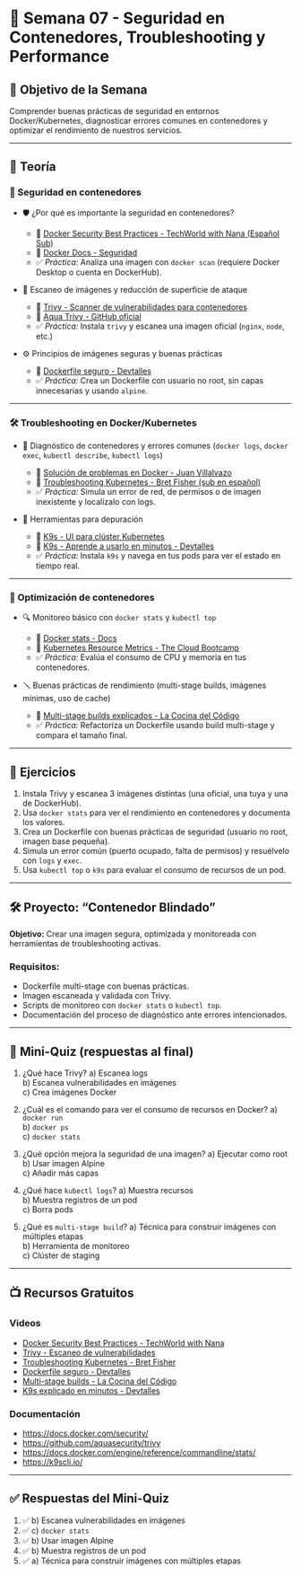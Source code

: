 # 📅 Semana 07 - Seguridad en Contenedores, Troubleshooting y Performance

## 🎯 Objetivo de la Semana
Comprender buenas prácticas de seguridad en entornos Docker/Kubernetes, diagnosticar errores comunes en contenedores y optimizar el rendimiento de nuestros servicios.

---

## 📘 Teoría

### 🔐 Seguridad en contenedores

- 🛡️ ¿Por qué es importante la seguridad en contenedores?
  - 🎥 [Docker Security Best Practices - TechWorld with Nana (Español Sub)](https://www.youtube.com/watch?v=kp_exzW6zdc)
  - 📘 [Docker Docs - Seguridad](https://docs.docker.com/security/)
  - ✅ *Práctica:* Analiza una imagen con `docker scan` (requiere Docker Desktop o cuenta en DockerHub).

- 🧪 Escaneo de imágenes y reducción de superficie de ataque
  - 🎥 [Trivy - Scanner de vulnerabilidades para contenedores](https://www.youtube.com/watch?v=lx5BhA4vVxE)
  - 📘 [Aqua Trivy - GitHub oficial](https://github.com/aquasecurity/trivy)
  - ✅ *Práctica:* Instala `trivy` y escanea una imagen oficial (`nginx`, `node`, etc.)

- ⚙️ Principios de imágenes seguras y buenas prácticas
  - 🎥 [Dockerfile seguro - Devtalles](https://www.youtube.com/watch?v=diBvDByvY6M)
  - ✅ *Práctica:* Crea un Dockerfile con usuario no root, sin capas innecesarias y usando `alpine`.

---

### 🛠 Troubleshooting en Docker/Kubernetes

- 🐞 Diagnóstico de contenedores y errores comunes (`docker logs`, `docker exec`, `kubectl describe`, `kubectl logs`)
  - 🎥 [Solución de problemas en Docker - Juan Villalvazo](https://www.youtube.com/watch?v=wF6rgS_GaDM)
  - 🎥 [Troubleshooting Kubernetes - Bret Fisher (sub en español)](https://www.youtube.com/watch?v=qi8bY_xwZfM)
  - ✅ *Práctica:* Simula un error de red, de permisos o de imagen inexistente y localízalo con logs.

- 🧪 Herramientas para depuración
  - 📘 [K9s - UI para clúster Kubernetes](https://k9scli.io/)
  - 🎥 [K9s - Aprende a usarlo en minutos - Devtalles](https://www.youtube.com/watch?v=zNS0V1l2zfg)
  - ✅ *Práctica:* Instala `k9s` y navega en tus pods para ver el estado en tiempo real.

---

### 🚀 Optimización de contenedores

- 🔍 Monitoreo básico con `docker stats` y `kubectl top`
  - 📘 [Docker stats - Docs](https://docs.docker.com/engine/reference/commandline/stats/)
  - 🎥 [Kubernetes Resource Metrics - The Cloud Bootcamp](https://www.youtube.com/watch?v=nkkk7IjrTRI)
  - ✅ *Práctica:* Evalúa el consumo de CPU y memoria en tus contenedores.

- 🪛 Buenas prácticas de rendimiento (multi-stage builds, imágenes mínimas, uso de cache)
  - 🎥 [Multi-stage builds explicados - La Cocina del Código](https://www.youtube.com/watch?v=lQpEOnbDkUc)
  - ✅ *Práctica:* Refactoriza un Dockerfile usando build multi-stage y compara el tamaño final.

---

## 🧪 Ejercicios

1. Instala Trivy y escanea 3 imágenes distintas (una oficial, una tuya y una de DockerHub).
2. Usa `docker stats` para ver el rendimiento en contenedores y documenta los valores.
3. Crea un Dockerfile con buenas prácticas de seguridad (usuario no root, imagen base pequeña).
4. Simula un error común (puerto ocupado, falta de permisos) y resuélvelo con `logs` y `exec`.
5. Usa `kubectl top` o `k9s` para evaluar el consumo de recursos de un pod.

---

## 🛠 Proyecto: “Contenedor Blindado”

**Objetivo:** Crear una imagen segura, optimizada y monitoreada con herramientas de troubleshooting activas.

### Requisitos:
- Dockerfile multi-stage con buenas prácticas.
- Imagen escaneada y validada con Trivy.
- Scripts de monitoreo con `docker stats` o `kubectl top`.
- Documentación del proceso de diagnóstico ante errores intencionados.

---

## 🎯 Mini-Quiz (respuestas al final)

1. ¿Qué hace Trivy?
   a) Escanea logs  
   b) Escanea vulnerabilidades en imágenes  
   c) Crea imágenes Docker  

2. ¿Cuál es el comando para ver el consumo de recursos en Docker?
   a) `docker run`  
   b) `docker ps`  
   c) `docker stats`  

3. ¿Qué opción mejora la seguridad de una imagen?
   a) Ejecutar como root  
   b) Usar imagen Alpine  
   c) Añadir más capas  

4. ¿Qué hace `kubectl logs`?
   a) Muestra recursos  
   b) Muestra registros de un pod  
   c) Borra pods  

5. ¿Qué es `multi-stage build`?
   a) Técnica para construir imágenes con múltiples etapas  
   b) Herramienta de monitoreo  
   c) Clúster de staging  

---

## 📺 Recursos Gratuitos

### Videos
- [Docker Security Best Practices - TechWorld with Nana](https://www.youtube.com/watch?v=kp_exzW6zdc)
- [Trivy - Escaneo de vulnerabilidades](https://www.youtube.com/watch?v=lx5BhA4vVxE)
- [Troubleshooting Kubernetes - Bret Fisher](https://www.youtube.com/watch?v=qi8bY_xwZfM)
- [Dockerfile seguro - Devtalles](https://www.youtube.com/watch?v=diBvDByvY6M)
- [Multi-stage builds - La Cocina del Código](https://www.youtube.com/watch?v=lQpEOnbDkUc)
- [K9s explicado en minutos - Devtalles](https://www.youtube.com/watch?v=zNS0V1l2zfg)

### Documentación
- https://docs.docker.com/security/
- https://github.com/aquasecurity/trivy
- https://docs.docker.com/engine/reference/commandline/stats/
- https://k9scli.io/

---

## ✅ Respuestas del Mini-Quiz

1. ✅ b) Escanea vulnerabilidades en imágenes  
2. ✅ c) `docker stats`  
3. ✅ b) Usar imagen Alpine  
4. ✅ b) Muestra registros de un pod  
5. ✅ a) Técnica para construir imágenes con múltiples etapas
